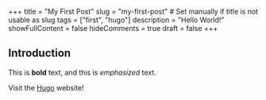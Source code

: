 +++
title = "My First Post"
slug = "my-first-post" # Set manually if title is not usable as slug
tags = ["first", "hugo"]
description = "Hello World!"
showFullContent = false
hideComments = true
draft = false
+++

## Introduction

This is **bold** text, and this is *emphasized* text.

Visit the [Hugo](https://gohugo.io) website!
